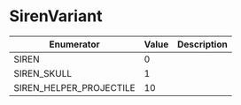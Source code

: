 # SirenVariant

| Enumerator                | Value | Description |
| ------------------------- | ----- | ----------- |
| SIREN                     | 0     |             |
| SIREN\_SKULL              | 1     |             |
| SIREN\_HELPER\_PROJECTILE | 10    |             |
